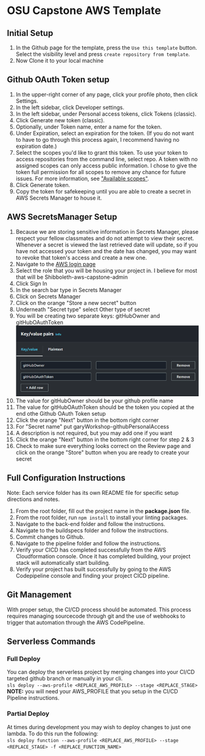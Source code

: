 # OSU Capstone AWS Template

## Initial Setup

1. In the Github page for the template, press the `Use this template` button. Select the visibility level and press `create repository from template`.
2. Now Clone it to your local machine

## Github OAuth Token setup

1. In the upper-right corner of any page, click your profile photo, then click Settings.
2. In the left sidebar, click  Developer settings.
3. In the left sidebar, under Personal access tokens, click Tokens (classic).
4. Click Generate new token (classic).
5. Optionally, under Token name, enter a name for the token.
6. Under Expiration, select an expiration for the token. (If you do not want to have to go through this process again, I recommend having no expiration date.)
7. Select the scopes you'd like to grant this token. To use your token to access repositories from the command line, select repo. A token with no assigned scopes can only access public information. I chose to give the token full permission for all scopes to remove any chance for future issues. For more information, see ["Available scopes"](https://docs.github.com/en/enterprise-server@3.4/apps/building-oauth-apps/scopes-for-oauth-apps#available-scopes).
8. Click Generate token.
9. Copy the token for safekeeping until you are able to create a secret in AWS Secrets Manager to house it. 

## AWS SecretsManager Setup

1. Because we are storing sensitive information in Secrets Manager, please respect your fellow classmates and do not attempt to view their secret. Whenever a secret is viewed the last retrieved date will update, so if you have not accessed your token and the date has changed, you may want to revoke that token's access and create a new one. 
2. Navigate to the [AWS login page](http://login.oregonstate.edu/apps/aws)
3. Select the role that you will be housing your project in. I believe for most that will be Shibboleth-aws-capstone-admin
4. Click Sign In
5. In the search bar type in Secrets Manager
6. Click on Secrets Manager
7. Click on the orange "Store a new secret" button
8. Underneath "Secret type" select Other type of secret
9. You will be creating two separate keys: gitHubOwner and gitHubOAuthToken
![SecretsManagerKeys.png](./readmeResources/SecretsManagerKeys.png)
10. The value for gitHubOwner should be your github profile name
11. The value for gitHubOAuthToken should be the token you copied at the end othe Github OAuth Token setup
12. Click the orange "Next" button in the bottom right corner
13. For "Secret name" put garyWorkshop-githubPersonalAccess
14. A description is not required, but you may add one if you want
15. Click the orange "Next" button in the bottom right corner for step 2 & 3
16. Check to make sure everything looks correct on the Review page and click on the orange "Store" button when you are ready to create your secret

## Full Configuration Instructions

Note: Each service folder has its own README file for specific setup directions and notes.  

1. From the root folder, fill out the project name in the **package.json** file. 
2. From the root folder, run `npm install` to install your linting packages.
3. Navigate to the back-end folder and follow the instructions.
4. Navigate to the buildspecs folder and follow the instructions.
5. Commit changes to Github.
6. Navigate to the pipeline folder and follow the instructions.
7. Verify your CICD has completed successfully from the AWS Cloudformation console.  Once it has completed building, your project stack will automatically start building.  
8. Verify your project has built successfully by going to the AWS Codepipeline console and finding your project CICD pipeline.

## Git Management

With proper setup, the CI/CD process should be automated. This process requires managing sourcecode through git and the use of webhooks to trigger that automation through the AWS CodePipeline. 

## Serverless Commands

### Full Deploy

You can deploy the serverless project by merging changes into your CI/CD targeted github branch or manually in your cli.<br>
`sls deploy --aws-profile <REPLACE_AWS_PROFILE> --stage <REPLACE_STAGE>`<br>
**NOTE:** you will need your AWS_PROFILE that you setup in the CI/CD Pipeline instructions.

### Partial Deploy

At times during development you may wish to deploy changes to just one lambda. To do this run the following:<br>
`sls deploy function --aws-profile <REPLACE_AWS_PROFILE> --stage <REPLACE_STAGE> -f <REPLACE_FUNCTION_NAME>`<br>